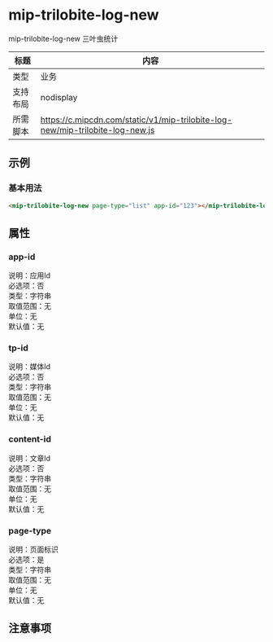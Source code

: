 # mip-trilobite-log-new

mip-trilobite-log-new 三叶虫统计

标题|内容
----|----
类型|业务
支持布局|nodisplay
所需脚本|https://c.mipcdn.com/static/v1/mip-trilobite-log-new/mip-trilobite-log-new.js

## 示例

### 基本用法
```html
<mip-trilobite-log-new page-type="list" app-id="123"></mip-trilobite-log-new>
```

## 属性

### app-id

说明：应用Id    
必选项：否    
类型：字符串    
取值范围：无  
单位：无    
默认值：无

### tp-id

说明：媒体Id    
必选项：否    
类型：字符串    
取值范围：无  
单位：无    
默认值：无

### content-id

说明：文章Id    
必选项：否    
类型：字符串    
取值范围：无  
单位：无    
默认值：无

### page-type

说明：页面标识    
必选项：是    
类型：字符串    
取值范围：无  
单位：无    
默认值：无

## 注意事项

